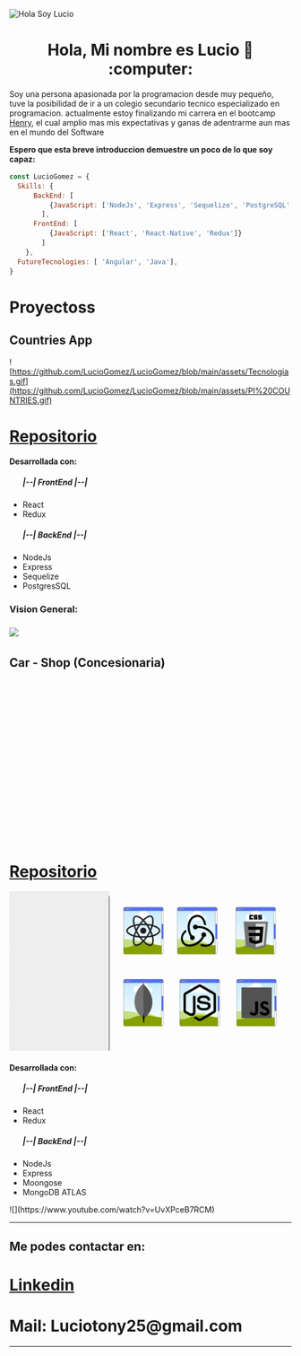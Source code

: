 ![Hola Soy Lucio](https://github.com/LucioGomez/LucioGomez/blob/main/assets/LucioGomez%20.gif)

<h1 align="center"> Hola, Mi nombre es Lucio 👋 :computer: </h1>

<div>
  <p>
    Soy una persona apasionada por la programacion desde muy pequeño, tuve la posibilidad de ir a un colegio secundario tecnico especializado en 
    programacion.
    actualmente estoy finalizando mi carrera en el bootcamp <a href="https://www.soyhenry.com/">Henry</a>, el cual amplio mas mis expectativas y ganas
    de adentrarme aun mas en el mundo del Software
  </p>
  <strong> Espero que esta breve introduccion demuestre un poco de lo que soy capaz: </strong>
</div>

```js
const LucioGomez = {
  Skills: {
      BackEnd: [
          {JavaScript: ['NodeJs', 'Express', 'Sequelize', 'PostgreSQL', 'TypeScript', 'MogoDB', 'Mongoose']},
        ],
      FrontEnd: [
          {JavaScript: ['React', 'React-Native', 'Redux']}
        ]
    },
  FutureTecnologies: [ 'Angular', 'Java'],
}
```


<div> 
  <h1>Proyectoss</h1>
<h2> Countries App  </h2>

  
![https://github.com/LucioGomez/LucioGomez/blob/main/assets/Tecnologias.gif](https://github.com/LucioGomez/LucioGomez/blob/main/assets/PI%20COUNTRIES.gif)
   <br>
  <h1><a href="https://github.com/LucioGomez/-PI-COUNTRIES-FT15a">Repositorio</a></h1>
  
<h4> Desarrollada con: </h4>
<ul>
  <h5>|--| FrontEnd |--|</h5>
    <li>React</li>
    <li>Redux</li>
  <h5>|--| BackEnd |--|</h5>
    <li>NodeJs</li>
    <li>Express</li>
    <li>Sequelize</li>
    <li>PostgresSQL</li>
</ul>

<h3>Vision General:<h3>
  
![](https://github.com/LucioGomez/LucioGomez/blob/main/assets/countries/presentacion.gif)
  
</div>
  
  <div>
    <h2> Car - Shop (Concesionaria) </h2>

  
![](https://github.com/LucioGomez/LucioGomez/blob/main/assets/presentacon.gif)
   <br>
  <h1><a href="https://github.com/LucioGomez/Proyecto-Final">Repositorio</a></h1>
   
![](https://github.com/LucioGomez/LucioGomez/blob/main/assets/Tecnologias.gif)

<h4> Desarrollada con: </h4>
<ul>
  <h5>|--| FrontEnd |--|</h5>
    <li>React</li>
    <li>Redux</li>
  <h5>|--| BackEnd |--|</h5>
    <li>NodeJs</li>
    <li>Express</li>
    <li>Moongose</li>
    <li>MongoDB ATLAS</li>
</ul> 
    <div>
    ![](https://www.youtube.com/watch?v=UvXPceB7RCM)
    </div>
</div>
  
  <div>
 
  <hr/>

<h2> Me podes contactar en: </h2>

<p>
    <a href="https://www.linkedin.com/in/lucio-gomez/">
      <h1>Linkedin</h1>
    </a>
    <a >
       <h1>Mail: Luciotony25@gmail.com</h1>
    </a>

<p/>

<hr/>

  </div>
&nbsp;&nbsp;
